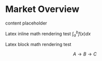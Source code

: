 # Market Overview

content placeholder

Latex inline math rendering test $\int_a^b f(x)dx$

Latex block math rendering test

$$A\to B\to C$$